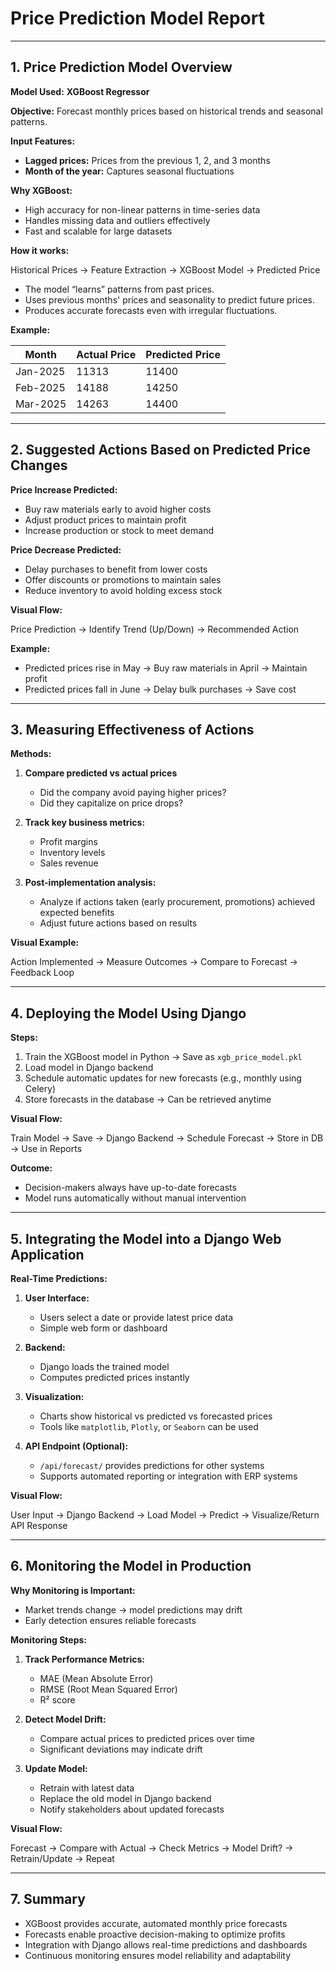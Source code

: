 # Price Prediction Model Report

---

## 1. Price Prediction Model Overview

**Model Used:** **XGBoost Regressor**  

**Objective:** Forecast monthly prices based on historical trends and seasonal patterns.  

**Input Features:**  
- **Lagged prices:** Prices from the previous 1, 2, and 3 months  
- **Month of the year:** Captures seasonal fluctuations  

**Why XGBoost:**  
- High accuracy for non-linear patterns in time-series data  
- Handles missing data and outliers effectively  
- Fast and scalable for large datasets  

**How it works:**  

Historical Prices → Feature Extraction → XGBoost Model → Predicted Price

- The model “learns” patterns from past prices.  
- Uses previous months' prices and seasonality to predict future prices.  
- Produces accurate forecasts even with irregular fluctuations.

**Example:**  

| Month    | Actual Price | Predicted Price |
|---------|--------------|----------------|
| Jan-2025 | 11313       | 11400          |
| Feb-2025 | 14188       | 14250          |
| Mar-2025 | 14263       | 14400          |

---

## 2. Suggested Actions Based on Predicted Price Changes

**Price Increase Predicted:**  
- Buy raw materials early to avoid higher costs  
- Adjust product prices to maintain profit  
- Increase production or stock to meet demand  

**Price Decrease Predicted:**  
- Delay purchases to benefit from lower costs  
- Offer discounts or promotions to maintain sales  
- Reduce inventory to avoid holding excess stock  

**Visual Flow:**

Price Prediction → Identify Trend (Up/Down) → Recommended Action

**Example:**  
- Predicted prices rise in May → Buy raw materials in April → Maintain profit  
- Predicted prices fall in June → Delay bulk purchases → Save cost  

---

## 3. Measuring Effectiveness of Actions

**Methods:**  

1. **Compare predicted vs actual prices**  
   - Did the company avoid paying higher prices?  
   - Did they capitalize on price drops?  

2. **Track key business metrics:**  
   - Profit margins  
   - Inventory levels  
   - Sales revenue  

3. **Post-implementation analysis:**  
   - Analyze if actions taken (early procurement, promotions) achieved expected benefits  
   - Adjust future actions based on results  

**Visual Example:**  

Action Implemented → Measure Outcomes → Compare to Forecast → Feedback Loop

---

## 4. Deploying the Model Using Django

**Steps:**  

1. Train the XGBoost model in Python → Save as `xgb_price_model.pkl`  
2. Load model in Django backend  
3. Schedule automatic updates for new forecasts (e.g., monthly using Celery)  
4. Store forecasts in the database → Can be retrieved anytime  

**Visual Flow:**

Train Model → Save → Django Backend → Schedule Forecast → Store in DB → Use in Reports

**Outcome:**  
- Decision-makers always have up-to-date forecasts  
- Model runs automatically without manual intervention  

---

## 5. Integrating the Model into a Django Web Application

**Real-Time Predictions:**  

1. **User Interface:**  
   - Users select a date or provide latest price data  
   - Simple web form or dashboard  

2. **Backend:**  
   - Django loads the trained model  
   - Computes predicted prices instantly  

3. **Visualization:**  
   - Charts show historical vs predicted vs forecasted prices  
   - Tools like `matplotlib`, `Plotly`, or `Seaborn` can be used  

4. **API Endpoint (Optional):**  
   - `/api/forecast/` provides predictions for other systems  
   - Supports automated reporting or integration with ERP systems  

**Visual Flow:**

User Input → Django Backend → Load Model → Predict → Visualize/Return API Response

---

## 6. Monitoring the Model in Production

**Why Monitoring is Important:**  
- Market trends change → model predictions may drift  
- Early detection ensures reliable forecasts

**Monitoring Steps:**  

1. **Track Performance Metrics:**  
   - MAE (Mean Absolute Error)  
   - RMSE (Root Mean Squared Error)  
   - R² score  

2. **Detect Model Drift:**  
   - Compare actual prices to predicted prices over time  
   - Significant deviations may indicate drift  

3. **Update Model:**  
   - Retrain with latest data  
   - Replace the old model in Django backend  
   - Notify stakeholders about updated forecasts  

**Visual Flow:**

Forecast → Compare with Actual → Check Metrics → Model Drift? → Retrain/Update → Repeat

---

## 7. Summary

- XGBoost provides accurate, automated monthly price forecasts  
- Forecasts enable proactive decision-making to optimize profits  
- Integration with Django allows real-time predictions and dashboards  
- Continuous monitoring ensures model reliability and adaptability  

